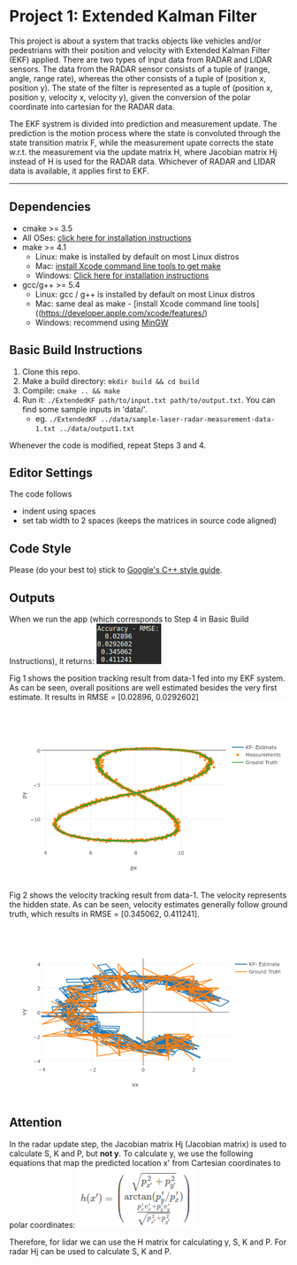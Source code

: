 # Project 1: Extended Kalman Filter

This project is about a system that tracks objects like vehicles and/or pedestrians with their position and velocity with Extended Kalman Filter (EKF) applied. There are two types of input data from RADAR and LIDAR sensors. The data from the RADAR sensor consists of a tuple of (range, angle, range rate), whereas the other consists of a tuple of (position x, position y). The state of the filter is represented as a tuple of (position x, position y, velocity x, velocity y), given the conversion of the polar coordinate into cartesian for the RADAR data.

The EKF systrem is divided into prediction and measurement update. The prediction is the motion process where the state is convoluted through the state transition matrix F, while the measurement upate corrects the state w.r.t. the measurement via the update matrix H, where Jacobian matrix Hj instead of H is used for the RADAR data. Whichever of RADAR and LIDAR data is available, it applies first to EKF.

---

## Dependencies

* cmake >= 3.5
 * All OSes: [click here for installation instructions](https://cmake.org/install/)
* make >= 4.1
  * Linux: make is installed by default on most Linux distros
  * Mac: [install Xcode command line tools to get make](https://developer.apple.com/xcode/features/)
  * Windows: [Click here for installation instructions](http://gnuwin32.sourceforge.net/packages/make.htm)
* gcc/g++ >= 5.4
  * Linux: gcc / g++ is installed by default on most Linux distros
  * Mac: same deal as make - [install Xcode command line tools]((https://developer.apple.com/xcode/features/)
  * Windows: recommend using [MinGW](http://www.mingw.org/)

## Basic Build Instructions

1. Clone this repo.
2. Make a build directory: `mkdir build && cd build`
3. Compile: `cmake .. && make`
4. Run it: `./ExtendedKF path/to/input.txt path/to/output.txt`. You can find
   some sample inputs in 'data/'.
    - eg. `./ExtendedKF ../data/sample-laser-radar-measurement-data-1.txt ../data/output1.txt`

Whenever the code is modified, repeat Steps 3 and 4.

## Editor Settings

The code follows
* indent using spaces
* set tab width to 2 spaces (keeps the matrices in source code aligned)

## Code Style

Please (do your best to) stick to [Google's C++ style guide](https://google.github.io/styleguide/cppguide.html).

## Outputs

When we run the app (which corresponds to Step 4 in Basic Build Instructions), it returns:
![alt text](img/output1.png)

Fig 1 shows the position tracking result from data-1 fed into my EKF system. As can be seen, overall positions are well estimated besides the very first estimate. It results in RMSE = [0.02896, 0.0292602]
![alt text](img/trackingpos4output1.png "Fig 1: Tracking Position")

Fig 2 shows the velocity tracking result from data-1. The velocity represents the hidden state. As can be seen, velocity estimates generally follow ground truth, which results in RMSE = [0.345062, 0.411241].
![alt text](img/trackingvel4output1.png "Fig 2: Tracking Velocity")

## Attention

In the radar update step, the Jacobian matrix Hj (Jacobian matrix) is used to calculate S, K and P, but **not y**. To calculate y, we use the following equations that map the predicted location x' from Cartesian coordinates to polar coordinates:
![alt text](img/hx.png)

Therefore, for lidar we can use the H matrix for calculating y, S, K and P. For radar Hj can be used to calculate S, K and P.
